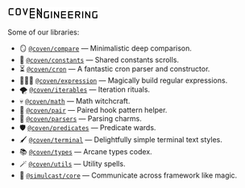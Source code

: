 [![Coven Engineering logo](./logo.svg)](https://coven.engineering/)

Some of our libraries:

- 🪞 [`@coven/compare`](https://jsr.io/@coven/compare) — Minimalistic deep
  comparison.
- 📖 [`@coven/constants`](https://jsr.io/@coven/constants) — Shared constants
  scrolls.
- ⏳ [`@coven/cron`](https://jsr.io/@coven/cron) — A fantastic cron parser and
  constructor.
- 🧙🏻‍♀️ [`@coven/expression`](https://jsr.io/@coven/expression) — Magically
  build regular expressions.
- 🌪️ [`@coven/iterables`](https://jsr.io/@coven/iterables) — Iteration rituals.
- 💀 [`@coven/math`](https://jsr.io/@coven/math) — Math witchcraft.
- 🧩 [`@coven/pair`](https://jsr.io/@coven/pair) — Paired hook pattern helper.
- 💫 [`@coven/parsers`](https://jsr.io/@coven/parsers) — Parsing charms.
- 🛡️ [`@coven/predicates`](https://jsr.io/@coven/predicates) — Predicate wards.
- 🖌️ [`@coven/terminal`](https://jsr.io/@coven/terminal) — Delightfully simple
  terminal text styles.
- 📚 [`@coven/types`](https://jsr.io/@coven/types) — Arcane types codex.
- 🪄 [`@coven/utils`](https://jsr.io/@coven/utils) — Utility spells.
- 🔮 [`@simulcast/core`](https://jsr.io/@simulcast/core) — Communicate across framework like magic.
